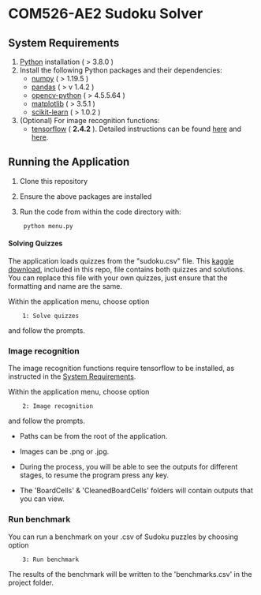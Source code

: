 # COM526-AE2 Sudoku Solver

## System Requirements

1. [Python](https://www.python.org/) installation ( > 3.8.0 )
2. Install the following Python packages and their dependencies:
    * [numpy](https://www.numpy.org) ( > 1.19.5 )
    * [pandas](https://pandas.pydata.org) ( > v 1.4.2 )
    * [opencv-python](https://github.com/skvark/opencv-python) ( > 4.5.5.64 )
    * [matplotlib](https://matplotlib.org) ( > 3.5.1 )
    * [scikit-learn](http://scikit-learn.org) ( > 1.0.2 )
3. (Optional) For image recognition functions:
    * [tensorflow](https://www.tensorflow.org/) ( **2.4.2** ). Detailed instructions can be found 
    [here](https://www.tensorflow.org/install/pip) and [here](https://www.tensorflow.org/install/gpu).
    
## Running the Application

1. Clone this repository
2. Ensure the above packages are installed
3. Run the code from within the code directory with:

        python menu.py
        
        
#### Solving Quizzes

The application loads quizzes from the "sudoku.csv" file. This 
[kaggle download](https://www.kaggle.com/datasets/bryanpark/sudoku), 
included in this repo, file contains both quizzes and solutions. You can replace this file with your own quizzes, just
ensure that the formatting and name are the same.

Within the application menu, choose option 

        1: Solve quizzes
        
and follow the prompts.

### Image recognition

The image recognition functions require tensorflow to be installed, as instructed in the 
[System Requirements](System-Requirements). 

Within the application menu, choose option 

        2: Image recognition
        
and follow the prompts.

* Paths can be from the root of the application.

* Images can be .png or .jpg.

* During the process, you will be able to see the outputs for different stages, to resume the program press any key.

* The 'BoardCells' & 'CleanedBoardCells' folders will contain outputs that you can view.


### Run benchmark

You can run a benchmark on your .csv of Sudoku puzzles by choosing option

        3: Run benchmark
        
The results of the benchmark will be written to the 'benchmarks.csv' in the project folder. 